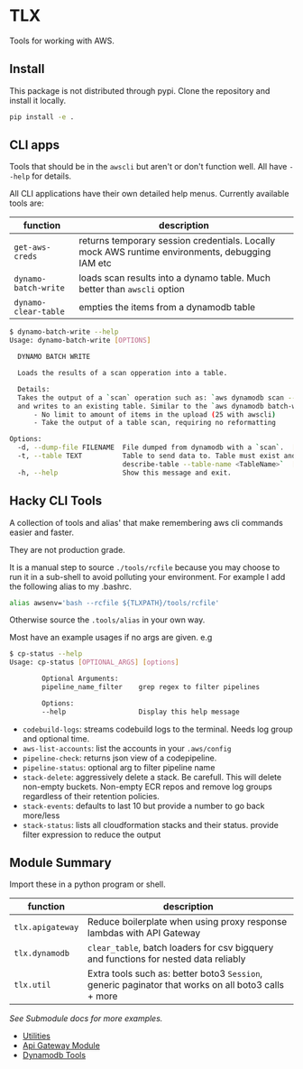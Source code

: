 # TLX

Tools for working with AWS.

## Install

This package is not distributed through pypi.  Clone the repository and install it locally.

```bash
pip install -e .
```

## CLI apps
Tools that should be in the `awscli` but aren't or don't function well.  All have `--help` for details.

All CLI applications have their own detailed help menus.  Currently available tools are:

| function | description |
|---| --- |
| `get-aws-creds` | returns temporary session credentials. Locally mock AWS runtime environments, debugging IAM etc |
| `dynamo-batch-write` | loads scan results into a dynamo table.  Much better than `awscli` option |
| `dynamo-clear-table` | empties the items from a dynamodb table |

```bash
$ dynamo-batch-write --help
Usage: dynamo-batch-write [OPTIONS]

  DYNAMO BATCH WRITE

  Loads the results of a scan opperation into a table.

  Details:
  Takes the output of a `scan` operation such as: `aws dynamodb scan --table-name <TableName>`
  and writes to an existing table. Similar to the `aws dynamodb batch-write-item` command except:
      - No limit to amount of items in the upload (25 with awscli)
      - Take the output of a table scan, requiring no reformatting

Options:
  -d, --dump-file FILENAME  File dumped from dynamodb with a `scan`.  [required]
  -t, --table TEXT          Table to send data to. Table must exist and key schema must match.  Use `aws dynamodb
                            describe-table --table-name <TableName>`  [required]
  -h, --help                Show this message and exit.
```

## Hacky CLI Tools

A collection of tools and alias' that make remembering aws cli commands easier and faster.

They are not production grade.

It is a manual step to source `./tools/rcfile` because you may choose to run it in a sub-shell to avoid polluting your environment.  For example I add the following alias to my .bashrc.
```bash
alias awsenv='bash --rcfile ${TLXPATH}/tools/rcfile'
```
Otherwise source the `.tools/alias` in your own way.

Most have an example usages if no args are given. e.g

```bash
$ cp-status --help
Usage: cp-status [OPTIONAL_ARGS] [options]

        Optional Arguments:
        pipeline_name_filter    grep regex to filter pipelines

        Options:
        --help                  Display this help message
```

- `codebuild-logs`: streams codebuild logs to the terminal. Needs log group and optional time.
- `aws-list-accounts`: list the accounts in your `.aws/config`
- `pipeline-check`: returns json view of a codepipeline.
- `pipeline-status`: optional arg to filter pipeline name
- `stack-delete`: aggressively delete a stack. Be carefull. This will delete non-empty buckets. Non-empty ECR repos and remove log groups regardless of their retention policies.
- `stack-events`: defaults to last 10 but provide a number to go back more/less
- `stack-status`: lists all cloudformation stacks and their status. provide filter expression to reduce the output


## Module Summary
Import these in a python program or shell.

| function | description |
|---| --- |
| `tlx.apigateway` | Reduce boilerplate when using proxy response lambdas with API Gateway |
| `tlx.dynamodb` | `clear_table`, batch loaders for csv bigquery and functions for nested data reliably |
| `tlx.util` | Extra tools such as: better boto3 `Session`, generic paginator that works on all boto3 calls + more |


*See Submodule docs for more examples.*
- [Utilities](tlx/util/README.md)
- [Api Gateway Module](tlx/apigateway/README.md)
- [Dynamodb Tools](tlx/dynamodb/README.md)
